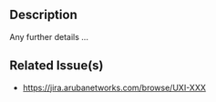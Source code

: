 ## Description

Any further details ...

## Related Issue(s)

- <https://jira.arubanetworks.com/browse/UXI-XXX>
